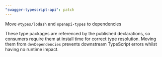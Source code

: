 ```yaml
---
"swagger-typescript-api": patch
---
```


Move `@types/lodash` and `openapi-types` to dependencies

These type packages are referenced by the published declarations, so consumers
require them at install time for correct type resolution. Moving them from
`devDependencies` prevents downstream TypeScript errors whilst having no
runtime impact.
